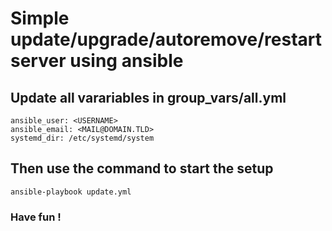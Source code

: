# Simple update/upgrade/autoremove/restart server using ansible
## Update all varariables in group_vars/all.yml

    ansible_user: <USERNAME>
    ansible_email: <MAIL@DOMAIN.TLD>
    systemd_dir: /etc/systemd/system

## Then use the command to start the setup
    ansible-playbook update.yml 

### Have fun !